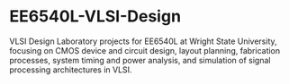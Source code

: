 # EE6540L-VLSI-Design
VLSI Design Laboratory projects for EE6540L at Wright State University, focusing on CMOS device and circuit design, layout planning, fabrication processes, system timing and power analysis, and simulation of signal processing architectures in VLSI.
